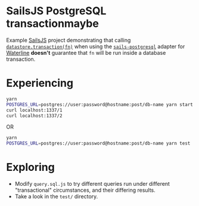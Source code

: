 # SailsJS PostgreSQL transactionmaybe

Example [SailsJS](https://sailsjs.com/) project demonstrating that calling [`datastore.transaction(fn)`](https://sailsjs.com/documentation/reference/waterline-orm/datastores/transaction) when using the [`sails-postgresql`](https://www.npmjs.com/package/sails-postgresql) adapter for [Waterline](https://waterlinejs.org) **doesn't** guarantee that `fn` will be run inside a database transaction.

# Experiencing

```sh
yarn
POSTGRES_URL=postgres://user:password@hostname:post/db-name yarn start
curl localhost:1337/1
curl localhost:1337/2
```

OR

```sh
yarn
POSTGRES_URL=postgres://user:password@hostname:post/db-name yarn test
```

# Exploring

* Modify `query.sql.js` to try different queries run under different "transactional" circumstances, and their differing results.
* Take a look in the `test/` directory.
